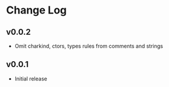 # Change Log

## v0.0.2

- Omit charkind, ctors, types rules from comments and strings

## v0.0.1

- Initial release
